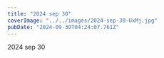 ```yaml
---
title: "2024 sep 30"
coverImage: "../../images/2024-sep-30-UxMj.jpg"
pubDate: "2024-09-30T04:24:07.761Z"
---
```


2024 sep 30

